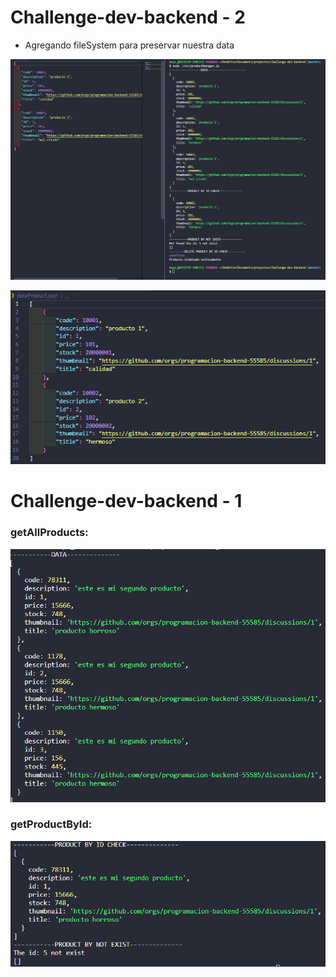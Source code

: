 # Challenge-dev-backend - 2
- Agregando fileSystem para preservar nuestra data

![img](src/imgs/img-5.png)

![img](src/imgs/img-2.png)

# Challenge-dev-backend - 1

### getAllProducts:

![img](src/imgs/img-6.png)

### getProductById:

![img](src/imgs/img-7.png)
